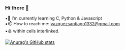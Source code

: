 ### Hi there 👋

<!--
**vazquez1332/vazquez1332** is a ✨ _special_ ✨ repository because its `README.md` (this file) appears on your GitHub profile.

Here are some ideas to get you started:

- 🔭 I’m currently working on ...
- 🌱 I’m currently learning ...
- 👯 I’m looking to collaborate on ...
- 🤔 I’m looking for help with ...
- 💬 Ask me about ...
- 📫 How to reach me: ...
- 😄 Pronouns: ...
- ⚡ Fun fact: ...
-->
▪🌱 I’m currently learning C, Python & Javascript                                
▪📫 How to reach me: vazquezsantiago1332@gmail.com                               
▪🩸 within cells interlinked.                             

[![Anurag's GitHub stats](https://github-readme-stats.vercel.app/api?username=vazquez1332&theme=tokyonight)](https://github.com/vazquez1332/github-readme-stats)

